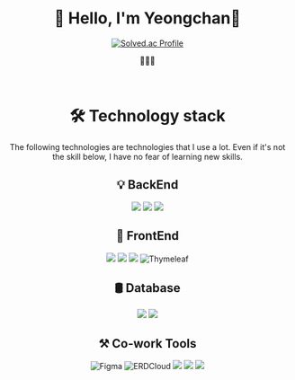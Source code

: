 <div align="center">
  
  # 👋 Hello, I'm Yeongchan🫡
  [![Solved.ac Profile](http://mazassumnida.wtf/api/v2/generate_badge?boj=hades)](https://solved.ac/hades/)
  
  🏃🏻‍♂️

  <br>
  
  # 🛠️ Technology stack
  The following technologies are technologies that I use a lot. Even if it's not the skill below, I have no fear of learning new skills.
  
  ## 💡 BackEnd
  <img src="https://img.shields.io/badge/Java-007396?style=flat-square&logo=OpenJDK&logoColor=white"/> <img src="https://img.shields.io/badge/Spring-6DB33F?style=flat-square&logo=Spring&logoColor=white"/> <img src="https://img.shields.io/badge/Spring%20Boot-6DB33F?style=flat-square&logo=Spring%20Boot&logoColor=white"/>
  
  ## 🎨 FrontEnd
  <img src="https://img.shields.io/badge/HTML5-E34F26?style=flat-square&logo=html5&logoColor=white"/> <img src="https://img.shields.io/badge/CSS3-1572B6?style=flat-square&logo=css3&logoColor=white"/>
  <img src="https://img.shields.io/badge/JavaScript-F7DF1E?style=flat-square&logo=javascript&logoColor=black"/> <img src="https://img.shields.io/badge/Thymeleaf-005F0F?style=flat-square&logo=thymeleaf&logoColor=white" alt="Thymeleaf" />
  
  ## 🛢️ Database
  <img src="https://img.shields.io/badge/PostgreSQL-4169E1?style=flat-square&logo=postgresql&logoColor=white"/></a>
  <img src="https://img.shields.io/badge/H2-004088?style=flat-square&logoColor=white"/></a>
  
  ## ⚒️ Co-work Tools
  <img src="https://img.shields.io/badge/Figma-F24E1E?style=flat-square&logo=figma&logoColor=white" alt="Figma" /> <img src="https://img.shields.io/badge/ERDCloud-041E42?style=flat-square&logoColor=white" alt="ERDCloud" />
  <img src="https://img.shields.io/badge/Github-181717?style=flat-square&logo=github&logoColor=white"> <img src="https://img.shields.io/badge/Discord-5865F2?style=flat-square&logo=Discord&logoColor=white"> 
  <img src="https://img.shields.io/badge/Notion-white?style=flat-square&logo=notion&logoColor=black">
</div>
